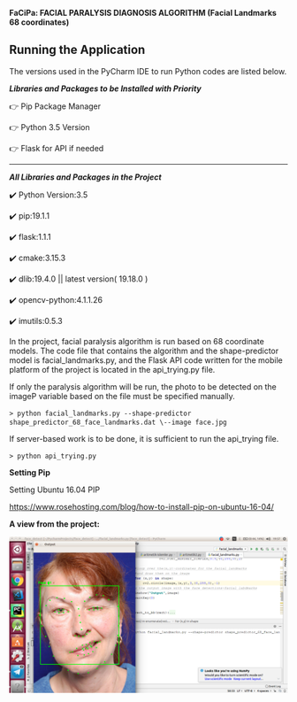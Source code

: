 **FaCiPa: FACIAL PARALYSIS DIAGNOSIS ALGORITHM (Facial Landmarks 68 coordinates)** 

**Running the Application**
---------------

The versions used in the PyCharm IDE to run Python codes are listed below.

***Libraries and Packages to be Installed with Priority***

👉 Pip Package Manager

👉 Python 3.5 Version

👉 Flask for API if needed

-------------
***All Libraries and Packages in the Project***

✔️ Python Version:3.5

✔️ pip:19.1.1

✔️ flask:1.1.1

✔️ cmake:3.15.3

✔️ dlib:19.4.0 || latest version( 19.18.0 )

✔️ opencv-python:4.1.1.26

✔️ imutils:0.5.3

   In the project, facial paralysis algorithm is run based on 68 coordinate models. The code file that contains the algorithm and the shape-predictor model is facial_landmarks.py, and the Flask API code written for the mobile platform of the project is located in the api_trying.py file.

   If only the paralysis algorithm will be run, the photo to be detected on the imageP variable based on the file must be specified manually.
        
    > python facial_landmarks.py --shape-predictor shape_predictor_68_face_landmarks.dat \--image face.jpg
    
   If server-based work is to be done, it is sufficient to run the api_trying file.
    
    > python api_trying.py
   
**Setting Pip**

Setting Ubuntu 16.04 PIP

https://www.rosehosting.com/blog/how-to-install-pip-on-ubuntu-16-04/


**A view from the project:**

![Facial Paralysis Detection Sample](Projectoutput.png "Facial Paralysis Detection Sample")
